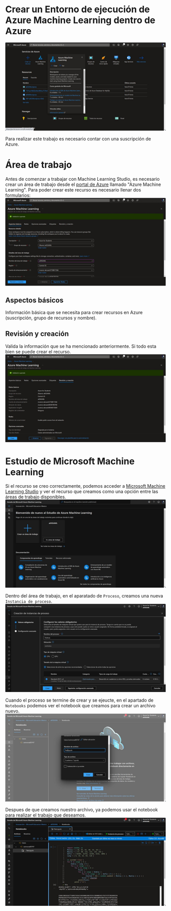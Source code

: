 # Crear un Entorno de ejecución de Azure Machine Learning dentro de Azure

![](screenshots/K.jpg)

Para realizar este trabajo es necesario contar con una suscripción de Azure.

# Área de trabajo
Antes de comenzar a trabajar con Machine Learning Studio, es necesario crear un área de trabajo desde el [portal de Azure](https://portal.azure.com) llamado "Azure Machine Learning". Para poder crear este recurso es necesario llenar dos formularios:
![](screenshots/K_001.jpg)

## Aspectos básicos
Información básica que se necesita para crear recursos en Azure (suscripción, grupo de recursos y nombre).

## Revisión y creación
Valida la información que se ha mencionado anteriormente. Si todo esta bien se puede crear el recurso.
![](screenshots/K_002.jpg)

# Estudio de Microsoft Machine Learning
Si el recurso se creo correctamente, podemos acceder a [Microsoft Machine Learning Studio](https://ml.azure.com/home) y ver el recurso que creamos como una opción entre las áreas de trabajo disponibles.
![](screenshots/K_003.jpg)

Dentro del área de trabajo, en el aparatado de ```Proceso```, creamos una nueva ```Instancia de proceso```.
![](screenshots/K_005.jpg)

Cuando el proceso se termine de crear y se ejeucte, en el apartado de ```Notebooks``` podemos ver el notebook que creamos para crear un archivo nuevo.
![](screenshots/K_007.jpg)

Despues de que creamos nuestro archivo, ya podemos usar el notebook para realizar el trabajo que deseamos.
![](screenshots/K_009.jpg)